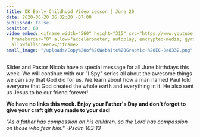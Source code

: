 ```yaml
---
title: DK Early Childhood Video Lesson | June 20
date: 2020-06-20 06:32:00 -07:00
published: false
position: 60
video_embed: <iframe width="560" height="315" src="https://www.youtube.com/embed/flVoIkRg028"
  frameborder="0" allow="accelerometer; autoplay; encrypted-media; gyroscope; picture-in-picture"
  allowfullscreen></iframe>
small_image: "/uploads/Copy%20of%20Website%20Graphic-%20EC-8e8332.png"
---
```


Slider and Pastor Nicola have a special message for all June birthdays this week. We will continue with our "I Spy" series all about the awesome things we can spy that God did for us. We learn about how a man named Paul told everyone that God created the whole earth and everything in it. He also sent us Jesus to be our friend forever!

**We have no links this week. Enjoy your Father's Day and don't forget to give your craft gift you made to your dad!**

*"As a father has compassion on his children, so the Lord has compassion on those who fear him." -Psalm 103:13*